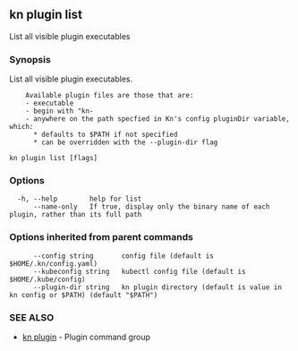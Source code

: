 ## kn plugin list

List all visible plugin executables

### Synopsis

List all visible plugin executables.

		Available plugin files are those that are:
		- executable
		- begin with "kn-
		- anywhere on the path specfied in Kn's config pluginDir variable, which:
		  * defaults to $PATH if not specified
		  * can be overridden with the --plugin-dir flag

```
kn plugin list [flags]
```

### Options

```
  -h, --help        help for list
      --name-only   If true, display only the binary name of each plugin, rather than its full path
```

### Options inherited from parent commands

```
      --config string       config file (default is $HOME/.kn/config.yaml)
      --kubeconfig string   kubectl config file (default is $HOME/.kube/config)
      --plugin-dir string   kn plugin directory (default is value in kn config or $PATH) (default "$PATH")
```

### SEE ALSO

* [kn plugin](kn_plugin.md)	 - Plugin command group

